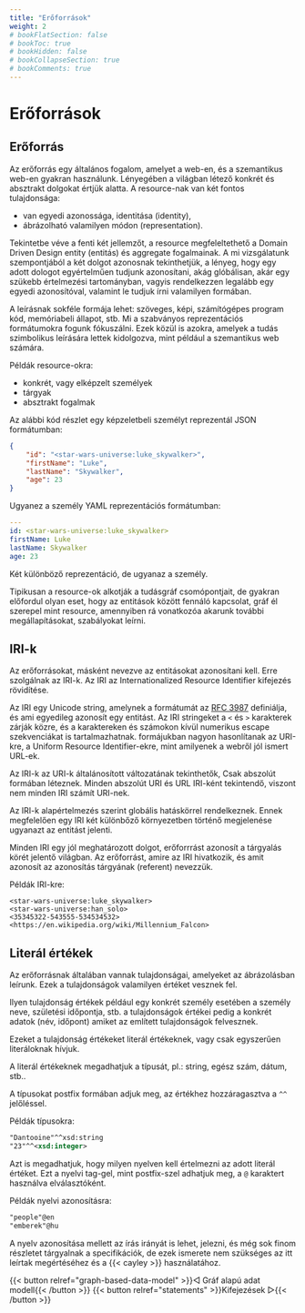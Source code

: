 ```yaml
---
title: "Erőforrások"
weight: 2
# bookFlatSection: false
# bookToc: true
# bookHidden: false
# bookCollapseSection: true
# bookComments: true
---
```


# Erőforrások

## Erőforrás

Az erőforrás egy általános fogalom, amelyet a web-en, és a szemantikus web-en gyakran használunk. Lényegében a világban létező konkrét és absztrakt dolgokat értjük alatta. A resource-nak van két fontos tulajdonsága:
- van egyedi azonossága, identitása (identity),
- ábrázolható valamilyen módon (representation).

Tekintetbe véve a fenti két jellemzőt, a resource megfeleltethető a Domain Driven Design entity (entitás) és aggregate fogalmainak. A mi vizsgálatunk szempontjából a két dolgot azonosnak tekinthetjük, a lényeg, hogy egy adott dologot egyértelműen tudjunk azonosítani, akág glóbálisan, akár egy szükebb értelmezési tartományban, vagyis rendelkezzen legalább egy egyedi azonosítóval, valamint le tudjuk írni valamilyen formában.

A leírásnak sokféle formája lehet: szöveges, képi, számítógépes program kód, memóriabeli állapot, stb. Mi a szabványos reprezentációs formátumokra fogunk fókuszálni. Ezek közül is azokra, amelyek a tudás szimbolikus leírására lettek kidolgozva, mint például a szemantikus web számára.

Példák resource-okra:
- konkrét, vagy elképzelt személyek
- tárgyak
- absztrakt fogalmak

Az alábbi kód részlet egy képzeletbeli személyt reprezentál JSON formátumban:

```json
{
    "id": "<star-wars-universe:luke_skywalker>",
    "firstName": "Luke",
    "lastName": "Skywalker",
    "age": 23
}
```

Ugyanez a személy YAML reprezentációs formátumban:

```yaml
---
id: <star-wars-universe:luke_skywalker>
firstName: Luke
lastName: Skywalker
age: 23
```

Két különböző reprezentáció, de ugyanaz a személy.

Tipikusan a resource-ok alkotják a tudásgráf csomópontjait, de gyakran előfordul olyan eset, hogy az entitások között fennáló kapcsolat, gráf él szerepel mint resource, amennyiben rá vonatkozóa akarunk további megállapításokat, szabályokat leírni.


## IRI-k

Az erőforrásokat, másként nevezve az entitásokat azonosítani kell. 
Erre szolgálnak az IRI-k. Az IRI az Internationalized Resource Identifier kifejezés rövidítése.

Az IRI egy Unicode string, amelynek a formátumát az [RFC 3987](https://www.ietf.org/rfc/rfc3987.txt) definiálja, és ami egyedileg azonosít egy entitást. Az IRI stringeket a `<` és `>` karakterek zárják közre, és a karaktereken és számokon kívül numerikus escape szekvenciákat is tartalmazhatnak. formájukban nagyon hasonlítanak az URI-kre, a Uniform Resource Identifier-ekre, mint amilyenek a webről jól ismert URL-ek.

Az IRI-k az URI-k általánosított változatának tekinthetők, Csak abszolút formában léteznek. Minden abszolút URI és URL IRI-ként tekintendő, viszont nem minden IRI számít URI-nek.

Az IRI-k alapértelmezés szerint globális hatáskörrel rendelkeznek. Ennek megfelelően egy IRI két különbőző környezetben történő megjelenése ugyanazt az entitást jelenti.

Minden IRI egy jól meghatározott dolgot, erőforrrást azonosít a tárgyalás körét jelentő világban.
Az erőforrást, amire az IRI hivatkozik, és amit azonosít az azonosítás tárgyának (referent) nevezzük.

Példák IRI-kre:

```nquads
<star-wars-universe:luke_skywalker>
<star-wars-universe:han_solo>
<35345322-543555-534534532>
<https://en.wikipedia.org/wiki/Millennium_Falcon>
```

## Literál értékek

Az erőforrásnak általában vannak tulajdonságai, amelyeket az ábrázolásban leírunk. Ezek a tulajdonságok valamilyen értéket vesznek fel.

Ilyen tulajdonság értékek például egy konkrét személy esetében a személy neve, születési időpontja, stb. a tulajdonságok értékei pedig a konkrét adatok (név, időpont) amiket az említett tulajdonságok felvesznek.

Ezeket a tulajdonság értékeket literál értékeknek, vagy csak egyszerűen literáloknak hívjuk.

A literál értékeknek megadhatjuk a típusát, pl.: string, egész szám, dátum, stb..

A típusokat postfix formában adjuk meg, az értékhez hozzáragasztva a `^^` jelőléssel.

Példák típusokra:
```rdf
"Dantooine"^^xsd:string
"23"^^<xsd:integer>
```

Azt is megadhatjuk, hogy milyen nyelven kell értelmezni az adott literál értéket. Ezt a nyelvi tag-gel, mint postfix-szel adhatjuk meg, a `@` karaktert használva elválasztóként.

Példák nyelvi azonosításra:

```rdf
"people"@en
"emberek"@hu
```

A nyelv azonosítása mellett az írás irányát is lehet, jelezni, és még sok finom részletet tárgyalnak a specifikációk, de ezek ismerete nem szükséges az itt leírtak megértéséhez és a {{< cayley >}} használatához.

{{< button relref="graph-based-data-model" >}}&#9669; Gráf alapú adat modell{{< /button >}}
{{< button relref="statements" >}}Kifejezések &#9659;{{< /button >}}

